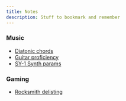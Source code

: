 ```yaml
---
title: Notes
description: Stuff to bookmark and remember
---
```


[//]: # (TODO tener esta sección utilizable:)
<!---
### Sofware

- [android-sdk-cheatsheet](/notes/programming/android-sdk-cheatsheet)
- [jdk-versions-cheatsheet](/notes/programming/jdk-versions-cheatsheet)
-->

### Music

- [Diatonic chords](/tools/diatonic-chords)
- [Guitar proficiency](/tools/guitar-proficiency)
- [SY-1 Synth params](/tools/synth) 

### Gaming

- [Rocksmith delisting](/reminders/rocksmith-delisting)
